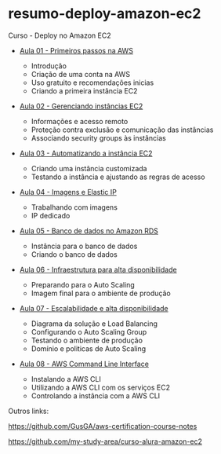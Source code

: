 # resumo-deploy-amazon-ec2

Curso - Deploy no Amazon EC2

* [Aula 01 - Primeiros passos na AWS](aulas/aula01.md)

	* Introdução
	* Criação de uma conta na AWS
	* Uso gratuito e recomendações inicias
	* Criando a primeira instância EC2

* [Aula 02 - Gerenciando instâncias EC2](aulas/aula02.md)

	* Informações e acesso remoto
	* Proteção contra exclusão e comunicação das instâncias
	* Associando security groups às instâncias

* [Aula 03 - Automatizando a instância EC2](aulas/aula03.md)

	* Criando uma instância customizada
	* Testando a instância e ajustando as regras de acesso

* [Aula 04 - Imagens e Elastic IP](aulas/aula04.md)

	* Trabalhando com imagens
	* IP dedicado

* [Aula 05 - Banco de dados no Amazon RDS](aulas/aula05.md)

	* Instância para o banco de dados
	* Criando o banco de dados

* [Aula 06 - Infraestrutura para alta disponibilidade](aulas/aula06.md)

	* Preparando para o Auto Scaling
	* Imagem final para o ambiente de produção

* [Aula 07 - Escalabilidade e alta disponibilidade](aulas/aula07.md)

	* Diagrama da solução e Load Balancing
	* Configurando o Auto Scaling Group
	* Testando o ambiente de produção
	* Domínio e politicas de Auto Scaling

* [Aula 08 - AWS Command Line Interface](aulas/aula08.md)

	* Instalando a AWS CLI
	* Utilizando a AWS CLI com os serviços EC2
	* Controlando a instância com a AWS CLI


Outros links:

https://github.com/GusGA/aws-certification-course-notes

https://github.com/my-study-area/curso-alura-amazon-ec2


